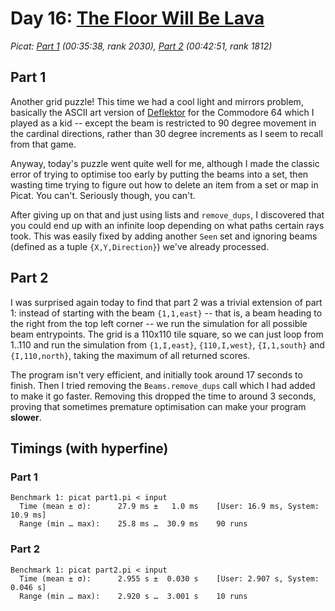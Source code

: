 # Day 16: [The Floor Will Be Lava](https://adventofcode.com/2023/day/16)
*Picat: [Part 1](https://github.com/DestyNova/advent_of_code_2023/blob/main/16/part1.pi) (00:35:38, rank 2030), [Part 2](https://github.com/DestyNova/advent_of_code_2023/blob/main/16/part2.pi) (00:42:51, rank 1812)*

## Part 1

Another grid puzzle! This time we had a cool light and mirrors problem, basically the ASCII art version of [Deflektor](https://www.c64-wiki.com/wiki/Deflektor) for the Commodore 64 which I played as a kid -- except the beam is restricted to 90 degree movement in the cardinal directions, rather than 30 degree increments as I seem to recall from that game.

Anyway, today's puzzle went quite well for me, although I made the classic error of trying to optimise too early by putting the beams into a set, then wasting time trying to figure out how to delete an item from a set or map in Picat. You can't. Seriously though, you can't.

After giving up on that and just using lists and `remove_dups`, I discovered that you could end up with an infinite loop depending on what paths certain rays took. This was easily fixed by adding another `Seen` set and ignoring beams (defined as a tuple `{X,Y,Direction}`) we've already processed.

## Part 2

I was surprised again today to find that part 2 was a trivial extension of part 1: instead of starting with the beam `{1,1,east}` -- that is, a beam heading to the right from the top left corner -- we run the simulation for all possible beam entrypoints. The grid is a 110x110 tile square, so we can just loop from 1..110 and run the simulation from `{1,I,east}`, `{110,I,west}`, `{I,1,south}` and `{I,110,north}`, taking the maximum of all returned scores.

The program isn't very efficient, and initially took around 17 seconds to finish. Then I tried removing the `Beams.remove_dups` call which I had added to make it go faster. Removing this dropped the time to around 3 seconds, proving that sometimes premature optimisation can make your program **slower**.

## Timings (with hyperfine)

### Part 1

```
Benchmark 1: picat part1.pi < input
  Time (mean ± σ):      27.9 ms ±   1.0 ms    [User: 16.9 ms, System: 10.9 ms]
  Range (min … max):    25.8 ms …  30.9 ms    90 runs
```

### Part 2

```
Benchmark 1: picat part2.pi < input
  Time (mean ± σ):      2.955 s ±  0.030 s    [User: 2.907 s, System: 0.046 s]
  Range (min … max):    2.920 s …  3.001 s    10 runs
```
